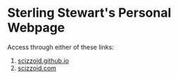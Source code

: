 # Sterling Stewart's Personal Webpage

Access through either of these links:
1. [scizzoid.github.io](scizzoid.github.io)
2. [scizzoid.com](scizzoid.com)
